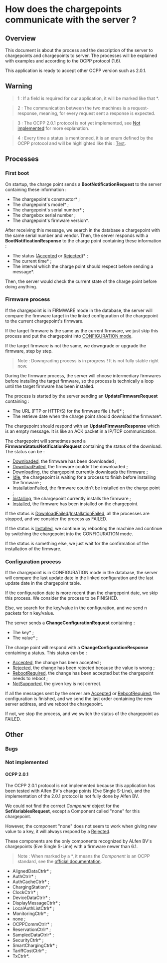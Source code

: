 # How does the chargepoints communicate with the server ?

## Overview

This document is about the process and the description of the server to chargepoints and chargepoints to server.
The processes will be explained with examples and according to the OCPP protocol (1.6).

This application is ready to accept other OCPP version such as 2.0.1.

## Warning

> 1 : If a field is required for our application, it will be marked like that *.

> 2 : The communication between the two machines is a request-response, meaning, for every request sent a response 
> is expected.

> 3 : The OCPP 2.0.1 protocol is not yet implemented, see [Not implemented](#ocpp-201) for more explanation.

> 4 : Every time a status is mentionned, it is an enum defined by the OCPP protocol 
and will be highlighted like this : <ins>Test</ins>.

## Processes

### First boot

On startup, the charge point sends a **BootNotificationRequest** to the server containing these information :
- The chargepoint's constructor* ;
- The chargepoint's model* ;
- The chargepoint's serial number* ;
- The chargebox serial number ;
- The chargepoint's firmware version*.

After receiving this message, we search in the database a chargepoint with the same serial number and vendor.
Then, the server responds with a **BootNotificationResponse** to the charge point containing these information :
- The status (<ins>Accepted</ins> or <ins>Rejected</ins>)* ;
- The current time* ;
- The interval which the charge point should respect before sending a message*.

Then, the server would check the current state of the charge point before doing anything.

### Firmware process

If the chargepoint is in FIRMWARE mode in the database, the server will compare the firmware target 
in the linked configuration of the chargepoint to the current chargepoint's firmware.

If the target firmware is the same as the current firmware, 
we just skip this process and put the chargepoint into [CONFIGURATION mode](#configuration-process).

If the target firmware is not the same, we downgrade or upgrade the firmware, step by step.

> Note : Downgrading process is in progress ! It is not fully stable right now.

During the firmware process, the server will choose intermediary firmwares before installing the target firmware,
so the process is technically a loop until the target firmware has been installed.

The process is started by the server sending an **UpdateFirmwareRequest** containing :
- The URL (FTP or HTTP/S) for the firmware file (.fwi)* ;
- The retrieve date when the charge point should download the firmware*.

The chargepoint should respond with an **UpdateFirmwareResponse** which is an empty message.
It is like an ACK packet in a IP/TCP communication.

The chargepoint will sometimes send a **FirmwareStatusNotificationRequest** containing the status of the download.
The status can be :
- <ins>Downloaded</ins>, the firmware has been downloaded ;
- <ins>DownloadFailed</ins>, the firmware couldn't be downloaded ;
- <ins>Downloading</ins>, the chargepoint currently downloads the firmware ;
- <ins>Idle</ins>, the chargepoint is waiting for a process to finish before installing the firmware ;
- <ins>InstallationFailed</ins>, the firmware couldn't be installed on the charge point ;
- <ins>Installing</ins>, the chargepoint currently installs the firmware ;
- <ins>Installed</ins>, the firmware has been installed on the chargepoint.

If the status is <ins>DownloadFailed</ins>/<ins>InstallationFailed</ins>, all the processes are stopped,
and we consider the process as FAILED.

If the status is <ins>Installed</ins>, 
we continue by rebooting the machine and continue by switching the chargepoint into the CONFIGURATION mode.

If the status is something else, we just wait for the confirmation of the installation of the firmware.

### Configuration process

If the chargepoint is in CONFIGURATION mode in the database, the server will compare the last update date in 
the linked configuration and the last update date in the chargepoint table.

If the configuration date is more recent than the chargepoint date, we skip this process.
We consider the process to be FINISHED.

Else, we search for the key/value in the configuration, and we send n packets for n key/value.

The server sends a **ChangeConfigurationRequest** containing :
- The key* ;
- The value* ;

The charge point will respond with a **ChangeConfigurationResponse** containing a status.
This status can be :
- <ins>Accepted</ins>, the change has been accepted ;
- <ins>Rejected</ins>, the change has been rejected because the value is wrong ;
- <ins>RebootRequired</ins>, the change has been accepted but the chargepoint needs to reboot ;
- <ins>NotSupported</ins>, the given key is not correct.

If all the messages sent by the server are <ins>Accepted</ins> or <ins>RebootRequired</ins>, 
the configuration is finished, and we send the last order containing the new server address, 
and we reboot the chargepoint.

If not, we stop the process, and we switch the status of the chargepoint as FAILED.

## Other

### Bugs

### Not implemented

#### OCPP 2.0.1

The OCPP 2.0.1 protocol is not implemented because this application has been tested with Alfen BV's charge points
(Eve Single S-Line), and the implementation of the 2.0.1 protocol is not fully done by Alfen BV. 

We could not find the correct *Component* object for the **SetVariablesRequest**, except a Component called "none"
for this chargepoint.

However, the component "none" does not seem to work when giving new value to a key, it will always respond by
a <ins>Rejected</ins>.

These components are the only components recognized by ALfen BV's chargepoints (Eve Single S-Line) with
a firmware newer than 6.1.

> Note : When marked by a *, it means the *Component* is an OCPP standard, see the 
> [official documentation](https://openchargealliance.org/protocols/open-charge-point-protocol/#OCPP2.0.1).

- AlignedDataCtrlr* ;
- AuthCtrlr* ;
- AuthCacheCtrlr* ;
- ChargingStation* ;
- ClockCtrlr* ;
- DeviceDataCtrlr* ;
- DisplayMessageCtrlr* ;
- LocalAuthListCtrlr* ;
- MonitoringCtrlr* ;
- none ;
- OCPPCommCtrlr* ;
- ReservationCtrlr* ;
- SampledDataCtrlr* ;
- SecurityCtrlr* ;
- SmartChargingCtrlr* ;
- TariffCostCtrlr* ;
- TxCtrlr*.



